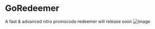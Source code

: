 # GoRedeemer
A fast & advanced nitro promocode redeemer
will release soon 
![image](https://github.com/YABOIpy/GoRedeemer/assets/110062350/f68e3f59-7c65-4d99-b71f-d124157e22d1)

